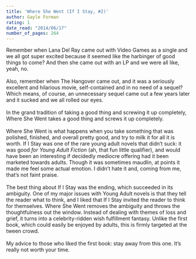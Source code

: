 ```yaml
---
title: 'Where She Went (If I Stay, #2)'
author: Gayle Forman
rating: 1
date_read: "2014/06/17"
number_of_pages: 264
---
```


Remember when Lana Del Ray came out with Video Games as a single and we all got super excited because it seemed like the harbinger of good things to come? And then she came out with an LP and we were all like, yeah, no. <br/><br/>Also, remember when The Hangover came out, and it was a seriously excellent and hilarious movie, self-contained and in no need of a sequel? Which means, of course, an unnecessary sequel came out a few years later and it sucked and we all rolled our eyes.<br/><br/>In the grand tradition of taking a good thing and screwing it up completely, Where She Went takes a good thing and screws it up completely. <br/><br/>Where She Went is what happens when you  take something that was polished, finished, and overall pretty good, and try to milk it for all it is worth. If I Stay was one of the rare young adult novels that didn’t suck: it was good <i>for Young Adult Fiction</i> (ah, that fun little qualifier), and would have been an interesting if decidedly mediocre offering had it been marketed towards adults. Though it was sometimes maudlin, at points it made me feel some actual emotion. I didn’t hate it and, coming from me, that’s not faint praise.<br/><br/>The best thing about If I Stay was the ending, which succeeded in its ambiguity. One of my major issues with Young Adult novels is that they tell the reader what to think, and I liked that If I Stay invited the reader to think for themselves. Where She Went removes the ambiguity and throws the thoughtfulness out the window. Instead of dealing with themes of loss and grief, it turns into a celebrity-ridden wish fulfillment fantasy. Unlike the first book, which could easily be enjoyed by adults, this is firmly targeted at the tween crowd.<br/><br/>My advice to those who liked the first book: stay away from this one. It’s really not worth your time.